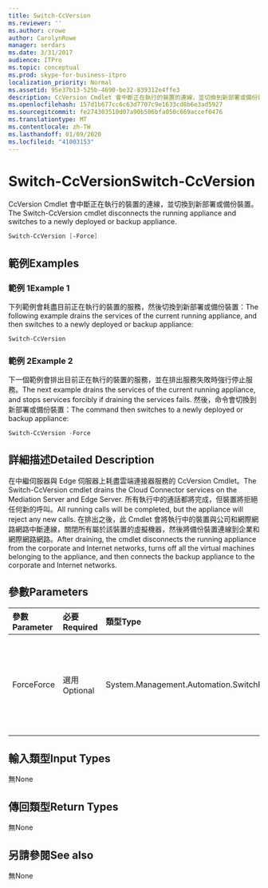 ```yaml
---
title: Switch-CcVersion
ms.reviewer: ''
ms.author: crowe
author: CarolynRowe
manager: serdars
ms.date: 3/31/2017
audience: ITPro
ms.topic: conceptual
ms.prod: skype-for-business-itpro
localization_priority: Normal
ms.assetid: 95e37b13-525b-4690-be32-839312e4ffe3
description: CcVersion Cmdlet 會中斷正在執行的裝置的連線，並切換到新部署或備份裝置。
ms.openlocfilehash: 157d1b677cc6c63d7707c9e1633cd8b6e3ad5927
ms.sourcegitcommit: fe274303510d07a90b506bfa050c669accef0476
ms.translationtype: MT
ms.contentlocale: zh-TW
ms.lasthandoff: 01/09/2020
ms.locfileid: "41003153"
---
```

# <a name="switch-ccversion"></a><span data-ttu-id="b88de-103">Switch-CcVersion</span><span class="sxs-lookup"><span data-stu-id="b88de-103">Switch-CcVersion</span></span>
 
<span data-ttu-id="b88de-104">CcVersion Cmdlet 會中斷正在執行的裝置的連線，並切換到新部署或備份裝置。</span><span class="sxs-lookup"><span data-stu-id="b88de-104">The Switch-CcVersion cmdlet disconnects the running appliance and switches to a newly deployed or backup appliance.</span></span> 
  
```powershell
Switch-CcVersion [-Force]
```

## <a name="examples"></a><span data-ttu-id="b88de-105">範例</span><span class="sxs-lookup"><span data-stu-id="b88de-105">Examples</span></span>
<span data-ttu-id="b88de-106"><a name="Examples"> </a></span><span class="sxs-lookup"><span data-stu-id="b88de-106"></span></span>

### <a name="example-1"></a><span data-ttu-id="b88de-107">範例 1</span><span class="sxs-lookup"><span data-stu-id="b88de-107">Example 1</span></span>

<span data-ttu-id="b88de-108">下列範例會耗盡目前正在執行的裝置的服務，然後切換到新部署或備份裝置：</span><span class="sxs-lookup"><span data-stu-id="b88de-108">The following example drains the services of the current running appliance, and then switches to a newly deployed or backup appliance:</span></span>
  
```powershell
Switch-CcVersion
```

### <a name="example-2"></a><span data-ttu-id="b88de-109">範例 2</span><span class="sxs-lookup"><span data-stu-id="b88de-109">Example 2</span></span>

<span data-ttu-id="b88de-110">下一個範例會排出目前正在執行的裝置的服務，並在排出服務失敗時強行停止服務。</span><span class="sxs-lookup"><span data-stu-id="b88de-110">The next example drains the services of the current running appliance, and stops services forcibly if draining the services fails.</span></span> <span data-ttu-id="b88de-111">然後，命令會切換到新部署或備份裝置：</span><span class="sxs-lookup"><span data-stu-id="b88de-111">The command then switches to a newly deployed or backup appliance:</span></span>
  
```powershell
Switch-CcVersion -Force
```

## <a name="detailed-description"></a><span data-ttu-id="b88de-112">詳細描述</span><span class="sxs-lookup"><span data-stu-id="b88de-112">Detailed Description</span></span>
<span data-ttu-id="b88de-113"><a name="DetailedDescription"> </a></span><span class="sxs-lookup"><span data-stu-id="b88de-113"></span></span>

<span data-ttu-id="b88de-114">在中繼伺服器與 Edge 伺服器上耗盡雲端連接器服務的 CcVersion Cmdlet。</span><span class="sxs-lookup"><span data-stu-id="b88de-114">The Switch-CcVersion cmdlet drains the Cloud Connector services on the Mediation Server and Edge Server.</span></span> <span data-ttu-id="b88de-115">所有執行中的通話都將完成，但裝置將拒絕任何新的呼叫。</span><span class="sxs-lookup"><span data-stu-id="b88de-115">All running calls will be completed, but the appliance will reject any new calls.</span></span> <span data-ttu-id="b88de-116">在排出之後，此 Cmdlet 會將執行中的裝置與公司和網際網路網路中斷連線，關閉所有屬於該裝置的虛擬機器，然後將備份裝置連線到企業和網際網路網路。</span><span class="sxs-lookup"><span data-stu-id="b88de-116">After draining, the cmdlet disconnects the running appliance from the corporate and Internet networks, turns off all the virtual machines belonging to the appliance, and then connects the backup appliance to the corporate and Internet networks.</span></span>
  
## <a name="parameters"></a><span data-ttu-id="b88de-117">參數</span><span class="sxs-lookup"><span data-stu-id="b88de-117">Parameters</span></span>
<span data-ttu-id="b88de-118"><a name="DetailedDescription"> </a></span><span class="sxs-lookup"><span data-stu-id="b88de-118"></span></span>

|<span data-ttu-id="b88de-119">**參數**</span><span class="sxs-lookup"><span data-stu-id="b88de-119">**Parameter**</span></span>|<span data-ttu-id="b88de-120">**必要**</span><span class="sxs-lookup"><span data-stu-id="b88de-120">**Required**</span></span>|<span data-ttu-id="b88de-121">**類型**</span><span class="sxs-lookup"><span data-stu-id="b88de-121">**Type**</span></span>|<span data-ttu-id="b88de-122">**描述**</span><span class="sxs-lookup"><span data-stu-id="b88de-122">**Description**</span></span>|
|:-----|:-----|:-----|:-----|
| <span data-ttu-id="b88de-123">Force</span><span class="sxs-lookup"><span data-stu-id="b88de-123">Force</span></span> <br/> | <span data-ttu-id="b88de-124">選用</span><span class="sxs-lookup"><span data-stu-id="b88de-124">Optional</span></span> <br/> |<span data-ttu-id="b88de-125">System.Management.Automation.SwitchParameter</span><span class="sxs-lookup"><span data-stu-id="b88de-125">System.Management.Automation.SwitchParameter</span></span>  <br/> | <span data-ttu-id="b88de-126">如果排出服務失敗，請強行停止服務。</span><span class="sxs-lookup"><span data-stu-id="b88de-126">Stops services forcibly if draining the services fails.</span></span> <br/> |
   
## <a name="input-types"></a><span data-ttu-id="b88de-127">輸入類型</span><span class="sxs-lookup"><span data-stu-id="b88de-127">Input Types</span></span>
<span data-ttu-id="b88de-128"><a name="InputTypes"> </a></span><span class="sxs-lookup"><span data-stu-id="b88de-128"></span></span>

<span data-ttu-id="b88de-129">無</span><span class="sxs-lookup"><span data-stu-id="b88de-129">None</span></span>
  
## <a name="return-types"></a><span data-ttu-id="b88de-130">傳回類型</span><span class="sxs-lookup"><span data-stu-id="b88de-130">Return Types</span></span>
<span data-ttu-id="b88de-131"><a name="ReturnTypes"> </a></span><span class="sxs-lookup"><span data-stu-id="b88de-131"></span></span>

<span data-ttu-id="b88de-132">無</span><span class="sxs-lookup"><span data-stu-id="b88de-132">None</span></span>
  
## <a name="see-also"></a><span data-ttu-id="b88de-133">另請參閱</span><span class="sxs-lookup"><span data-stu-id="b88de-133">See also</span></span>
<span data-ttu-id="b88de-134"><a name="ReturnTypes"> </a></span><span class="sxs-lookup"><span data-stu-id="b88de-134"></span></span>

<span data-ttu-id="b88de-135">無</span><span class="sxs-lookup"><span data-stu-id="b88de-135">None</span></span>
  

